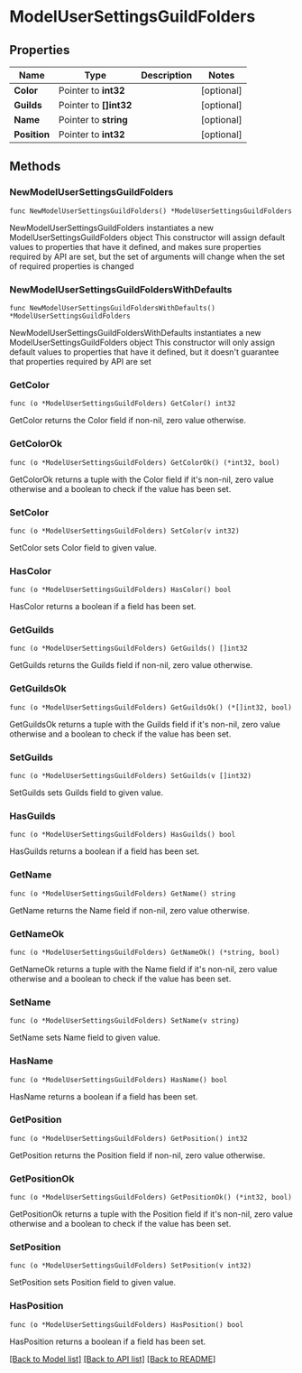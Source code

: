 # ModelUserSettingsGuildFolders

## Properties

Name | Type | Description | Notes
------------ | ------------- | ------------- | -------------
**Color** | Pointer to **int32** |  | [optional] 
**Guilds** | Pointer to **[]int32** |  | [optional] 
**Name** | Pointer to **string** |  | [optional] 
**Position** | Pointer to **int32** |  | [optional] 

## Methods

### NewModelUserSettingsGuildFolders

`func NewModelUserSettingsGuildFolders() *ModelUserSettingsGuildFolders`

NewModelUserSettingsGuildFolders instantiates a new ModelUserSettingsGuildFolders object
This constructor will assign default values to properties that have it defined,
and makes sure properties required by API are set, but the set of arguments
will change when the set of required properties is changed

### NewModelUserSettingsGuildFoldersWithDefaults

`func NewModelUserSettingsGuildFoldersWithDefaults() *ModelUserSettingsGuildFolders`

NewModelUserSettingsGuildFoldersWithDefaults instantiates a new ModelUserSettingsGuildFolders object
This constructor will only assign default values to properties that have it defined,
but it doesn't guarantee that properties required by API are set

### GetColor

`func (o *ModelUserSettingsGuildFolders) GetColor() int32`

GetColor returns the Color field if non-nil, zero value otherwise.

### GetColorOk

`func (o *ModelUserSettingsGuildFolders) GetColorOk() (*int32, bool)`

GetColorOk returns a tuple with the Color field if it's non-nil, zero value otherwise
and a boolean to check if the value has been set.

### SetColor

`func (o *ModelUserSettingsGuildFolders) SetColor(v int32)`

SetColor sets Color field to given value.

### HasColor

`func (o *ModelUserSettingsGuildFolders) HasColor() bool`

HasColor returns a boolean if a field has been set.

### GetGuilds

`func (o *ModelUserSettingsGuildFolders) GetGuilds() []int32`

GetGuilds returns the Guilds field if non-nil, zero value otherwise.

### GetGuildsOk

`func (o *ModelUserSettingsGuildFolders) GetGuildsOk() (*[]int32, bool)`

GetGuildsOk returns a tuple with the Guilds field if it's non-nil, zero value otherwise
and a boolean to check if the value has been set.

### SetGuilds

`func (o *ModelUserSettingsGuildFolders) SetGuilds(v []int32)`

SetGuilds sets Guilds field to given value.

### HasGuilds

`func (o *ModelUserSettingsGuildFolders) HasGuilds() bool`

HasGuilds returns a boolean if a field has been set.

### GetName

`func (o *ModelUserSettingsGuildFolders) GetName() string`

GetName returns the Name field if non-nil, zero value otherwise.

### GetNameOk

`func (o *ModelUserSettingsGuildFolders) GetNameOk() (*string, bool)`

GetNameOk returns a tuple with the Name field if it's non-nil, zero value otherwise
and a boolean to check if the value has been set.

### SetName

`func (o *ModelUserSettingsGuildFolders) SetName(v string)`

SetName sets Name field to given value.

### HasName

`func (o *ModelUserSettingsGuildFolders) HasName() bool`

HasName returns a boolean if a field has been set.

### GetPosition

`func (o *ModelUserSettingsGuildFolders) GetPosition() int32`

GetPosition returns the Position field if non-nil, zero value otherwise.

### GetPositionOk

`func (o *ModelUserSettingsGuildFolders) GetPositionOk() (*int32, bool)`

GetPositionOk returns a tuple with the Position field if it's non-nil, zero value otherwise
and a boolean to check if the value has been set.

### SetPosition

`func (o *ModelUserSettingsGuildFolders) SetPosition(v int32)`

SetPosition sets Position field to given value.

### HasPosition

`func (o *ModelUserSettingsGuildFolders) HasPosition() bool`

HasPosition returns a boolean if a field has been set.


[[Back to Model list]](../README.md#documentation-for-models) [[Back to API list]](../README.md#documentation-for-api-endpoints) [[Back to README]](../README.md)


